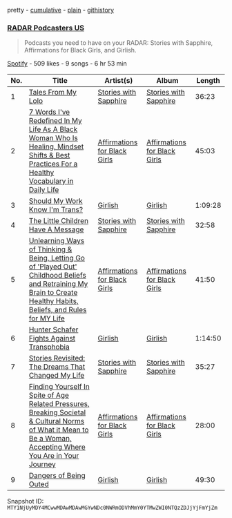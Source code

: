 pretty - [cumulative](/playlists/cumulative/37i9dQZF1DWSh772jdJpgb.md) - [plain](/playlists/plain/37i9dQZF1DWSh772jdJpgb) - [githistory](https://github.githistory.xyz/mackorone/spotify-playlist-archive/blob/main/playlists/plain/37i9dQZF1DWSh772jdJpgb)

### [RADAR Podcasters US](https://open.spotify.com/playlist/37i9dQZF1DWSh772jdJpgb)

> Podcasts you need to have on your RADAR: Stories with Sapphire, Affirmations for Black Girls, and Girlish.

[Spotify](https://open.spotify.com/user/spotify) - 509 likes - 9 songs - 6 hr 53 min

| No. | Title | Artist(s) | Album | Length |
|---|---|---|---|---|
| 1 | [Tales From My Lolo](https://open.spotify.com/episode/3BBIVKU3pc9oLUQ9tlVvyJ) | [Stories with Sapphire](https://open.spotify.com/show/3mag99EygwfUS7UZPdVOuq) | [Stories with Sapphire](https://open.spotify.com/show/3mag99EygwfUS7UZPdVOuq) | 36:23 |
| 2 | [ 7 Words I've Redefined In My Life As A Black Woman Who Is Healing, Mindset Shifts & Best Practices For a Healthy Vocabulary in Daily Life](https://open.spotify.com/episode/3QXWQJ5hJ47b5AM42RMklc) | [Affirmations for Black Girls](https://open.spotify.com/show/67ZwH12NhyNAjwsPz6QXNG) | [Affirmations for Black Girls](https://open.spotify.com/show/67ZwH12NhyNAjwsPz6QXNG) | 45:03 |
| 3 | [Should My Work Know I'm Trans?](https://open.spotify.com/episode/3bQzYjjrnX11PobxvMV14H) | [Girlish](https://open.spotify.com/show/6l8bcqH5BpC0Ih3s1o0yRD) | [Girlish](https://open.spotify.com/show/6l8bcqH5BpC0Ih3s1o0yRD) | 1:09:28 |
| 4 | [The Little Children Have A Message](https://open.spotify.com/episode/5MvNJNvniSWxGPrwb6Gsvf) | [Stories with Sapphire](https://open.spotify.com/show/3mag99EygwfUS7UZPdVOuq) | [Stories with Sapphire](https://open.spotify.com/show/3mag99EygwfUS7UZPdVOuq) | 32:58 |
| 5 | [Unlearning Ways of Thinking & Being, Letting Go of 'Played Out' Childhood Beliefs and Retraining My Brain to Create Healthy Habits, Beliefs, and Rules for MY Life](https://open.spotify.com/episode/21SMPL1ICPvxO3DcbMxWLI) | [Affirmations for Black Girls](https://open.spotify.com/show/67ZwH12NhyNAjwsPz6QXNG) | [Affirmations for Black Girls](https://open.spotify.com/show/67ZwH12NhyNAjwsPz6QXNG) | 41:50 |
| 6 | [Hunter Schafer Fights Against Transphobia](https://open.spotify.com/episode/1V7SjdAtlo3AsejDB15HU1) | [Girlish](https://open.spotify.com/show/6l8bcqH5BpC0Ih3s1o0yRD) | [Girlish](https://open.spotify.com/show/6l8bcqH5BpC0Ih3s1o0yRD) | 1:14:50 |
| 7 | [Stories Revisited: The Dreams That Changed My Life](https://open.spotify.com/episode/3bBGy9TDnCL1qz5AJzre1W) | [Stories with Sapphire](https://open.spotify.com/show/3mag99EygwfUS7UZPdVOuq) | [Stories with Sapphire](https://open.spotify.com/show/3mag99EygwfUS7UZPdVOuq) | 35:27 |
| 8 | [Finding Yourself In Spite of Age Related Pressures, Breaking Societal & Cultural Norms of What it Mean to Be a Woman, Accepting Where You Are in Your Journey](https://open.spotify.com/episode/47fN16evZXrisXVeThtyyb) | [Affirmations for Black Girls](https://open.spotify.com/show/67ZwH12NhyNAjwsPz6QXNG) | [Affirmations for Black Girls](https://open.spotify.com/show/67ZwH12NhyNAjwsPz6QXNG) | 28:00 |
| 9 | [Dangers of Being Outed](https://open.spotify.com/episode/2aa8O1Ivc1TAS4HMuOFK6l) | [Girlish](https://open.spotify.com/show/6l8bcqH5BpC0Ih3s1o0yRD) | [Girlish](https://open.spotify.com/show/6l8bcqH5BpC0Ih3s1o0yRD) | 49:30 |

Snapshot ID: `MTY1NjUyMDY4MCwwMDAwMDAwMGYwNDc0NWRmODVhMmY0YTMwZWI0NTQzZDJjYjFmYjZm`
